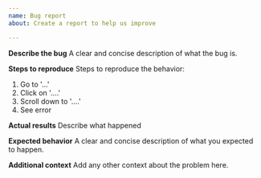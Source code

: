 ```yaml
---
name: Bug report
about: Create a report to help us improve

---
```


**Describe the bug**
A clear and concise description of what the bug is.

**Steps to reproduce**
Steps to reproduce the behavior:
1. Go to '...'
2. Click on '....'
3. Scroll down to '....'
4. See error

**Actual results**
Describe what happened

**Expected behavior**
A clear and concise description of what you expected to happen.

**Additional context**
Add any other context about the problem here.
